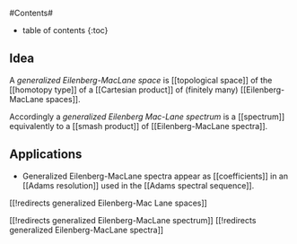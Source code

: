 
#Contents#
* table of contents
{:toc}

## Idea

A _generalized Eilenberg-MacLane space_ is [[topological space]] of the [[homotopy type]] of a [[Cartesian product]] of (finitely many) [[Eilenberg-MacLane spaces]].

Accordingly a _generalized Eilenberg Mac-Lane spectrum_ is a [[spectrum]] equivalently to a [[smash product]] of [[Eilenberg-MacLane spectra]].

## Applications

* Generalized Eilenberg-MacLane spectra appear as [[coefficients]] in an [[Adams resolution]] used in the [[Adams spectral sequence]].

[[!redirects generalized Eilenberg-Mac Lane spaces]]

[[!redirects generalized Eilenberg-MacLane spectrum]]
[[!redirects generalized Eilenberg-MacLane spectra]]

